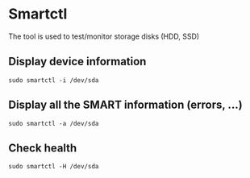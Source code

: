 # Smartctl

The tool is used to test/monitor storage disks (HDD, SSD)

## Display device information

`sudo smartctl -i /dev/sda`

##  Display all the SMART information (errors, ...)

`sudo smartctl -a /dev/sda`

## Check health

`sudo smartctl -H /dev/sda`